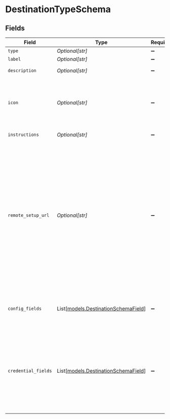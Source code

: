 # DestinationTypeSchema


## Fields

| Field                                                                                                                                                                                                                                                                                                                                                                                           | Type                                                                                                                                                                                                                                                                                                                                                                                            | Required                                                                                                                                                                                                                                                                                                                                                                                        | Description                                                                                                                                                                                                                                                                                                                                                                                     | Example                                                                                                                                                                                                                                                                                                                                                                                         |
| ----------------------------------------------------------------------------------------------------------------------------------------------------------------------------------------------------------------------------------------------------------------------------------------------------------------------------------------------------------------------------------------------- | ----------------------------------------------------------------------------------------------------------------------------------------------------------------------------------------------------------------------------------------------------------------------------------------------------------------------------------------------------------------------------------------------- | ----------------------------------------------------------------------------------------------------------------------------------------------------------------------------------------------------------------------------------------------------------------------------------------------------------------------------------------------------------------------------------------------- | ----------------------------------------------------------------------------------------------------------------------------------------------------------------------------------------------------------------------------------------------------------------------------------------------------------------------------------------------------------------------------------------------- | ----------------------------------------------------------------------------------------------------------------------------------------------------------------------------------------------------------------------------------------------------------------------------------------------------------------------------------------------------------------------------------------------- |
| `type`                                                                                                                                                                                                                                                                                                                                                                                          | *Optional[str]*                                                                                                                                                                                                                                                                                                                                                                                 | :heavy_minus_sign:                                                                                                                                                                                                                                                                                                                                                                              | N/A                                                                                                                                                                                                                                                                                                                                                                                             | webhook                                                                                                                                                                                                                                                                                                                                                                                         |
| `label`                                                                                                                                                                                                                                                                                                                                                                                         | *Optional[str]*                                                                                                                                                                                                                                                                                                                                                                                 | :heavy_minus_sign:                                                                                                                                                                                                                                                                                                                                                                              | N/A                                                                                                                                                                                                                                                                                                                                                                                             | Webhook                                                                                                                                                                                                                                                                                                                                                                                         |
| `description`                                                                                                                                                                                                                                                                                                                                                                                   | *Optional[str]*                                                                                                                                                                                                                                                                                                                                                                                 | :heavy_minus_sign:                                                                                                                                                                                                                                                                                                                                                                              | N/A                                                                                                                                                                                                                                                                                                                                                                                             | Send event via an HTTP POST request to a URL                                                                                                                                                                                                                                                                                                                                                    |
| `icon`                                                                                                                                                                                                                                                                                                                                                                                          | *Optional[str]*                                                                                                                                                                                                                                                                                                                                                                                 | :heavy_minus_sign:                                                                                                                                                                                                                                                                                                                                                                              | SVG icon string.                                                                                                                                                                                                                                                                                                                                                                                | <svg />                                                                                                                                                                                                                                                                                                                                                                                         |
| `instructions`                                                                                                                                                                                                                                                                                                                                                                                  | *Optional[str]*                                                                                                                                                                                                                                                                                                                                                                                 | :heavy_minus_sign:                                                                                                                                                                                                                                                                                                                                                                              | Markdown instructions.                                                                                                                                                                                                                                                                                                                                                                          | Some *markdown*                                                                                                                                                                                                                                                                                                                                                                                 |
| `remote_setup_url`                                                                                                                                                                                                                                                                                                                                                                              | *Optional[str]*                                                                                                                                                                                                                                                                                                                                                                                 | :heavy_minus_sign:                                                                                                                                                                                                                                                                                                                                                                              | Some destinations may have Oauth flow or other managed-setup flow that can be triggered with a link. If a `remote_setup_url` is set then the user should be prompted to follow the link to configure the destination.<br/>See the [dashboard design guide](https://outpost.hookdeck.com/guides/dashboard-design.mdx) for recommended UI patterns and wireframes for implementation in your own app. | https://dashboard.hookdeck.com/authorize?provider=acme                                                                                                                                                                                                                                                                                                                                          |
| `config_fields`                                                                                                                                                                                                                                                                                                                                                                                 | List[[models.DestinationSchemaField](../models/destinationschemafield.md)]                                                                                                                                                                                                                                                                                                                      | :heavy_minus_sign:                                                                                                                                                                                                                                                                                                                                                                              | Config fields are non-secret values that can be stored and displayed to the user in plain text.                                                                                                                                                                                                                                                                                                 |                                                                                                                                                                                                                                                                                                                                                                                                 |
| `credential_fields`                                                                                                                                                                                                                                                                                                                                                                             | List[[models.DestinationSchemaField](../models/destinationschemafield.md)]                                                                                                                                                                                                                                                                                                                      | :heavy_minus_sign:                                                                                                                                                                                                                                                                                                                                                                              | Credential fields are secret values that will be AES encrypted and obfuscated to the user. Some credentials may not be obfuscated; the destination type dictates the obfuscation logic.                                                                                                                                                                                                         |                                                                                                                                                                                                                                                                                                                                                                                                 |